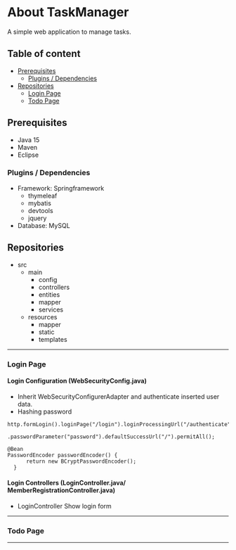 # About TaskManager
A simple web application to manage tasks.

## Table of content
- [Prerequisites](#prerequisites)
  - [Plugins / Dependencies](#plugins-dependencies)
- [Repositories](#repositories)
  - [Login Page](#login-page)
  - [Todo Page](#todo-page)

<a id="prerequisites"></a>
## Prerequisites
- Java 15
- Maven
- Eclipse

<a id="plugins-dependencies"></a>
### Plugins / Dependencies
- Framework: Springframework
  - thymeleaf
  - mybatis
  - devtools
  - jquery
- Database: MySQL

<a id="repositories"></a>
## Repositories
- src
  - main
    - config
    - controllers
    - entities
    - mapper
    - services
  - resources
    - mapper
    - static
    - templates
---
<a id="login-page"></a>
### Login Page
  #### Login Configuration (WebSecurityConfig.java)
   - Inherit WebSecurityConfigurerAdapter and authenticate inserted user data.
   - Hashing password
  ~~~
  http.formLogin().loginPage("/login").loginProcessingUrl("/authenticate").usernameParameter("userName")
          .passwordParameter("password").defaultSuccessUrl("/").permitAll();
  ~~~
  ~~~ 
  @Bean 
  PasswordEncoder passwordEncoder() {
		return new BCryptPasswordEncoder();
	} 
  ~~~
  #### Login Controllers (LoginController.java/ MemberRegistrationController.java)
  - LoginController
      Show login form
---

<a id="todo-page"></a>
### Todo Page
---
